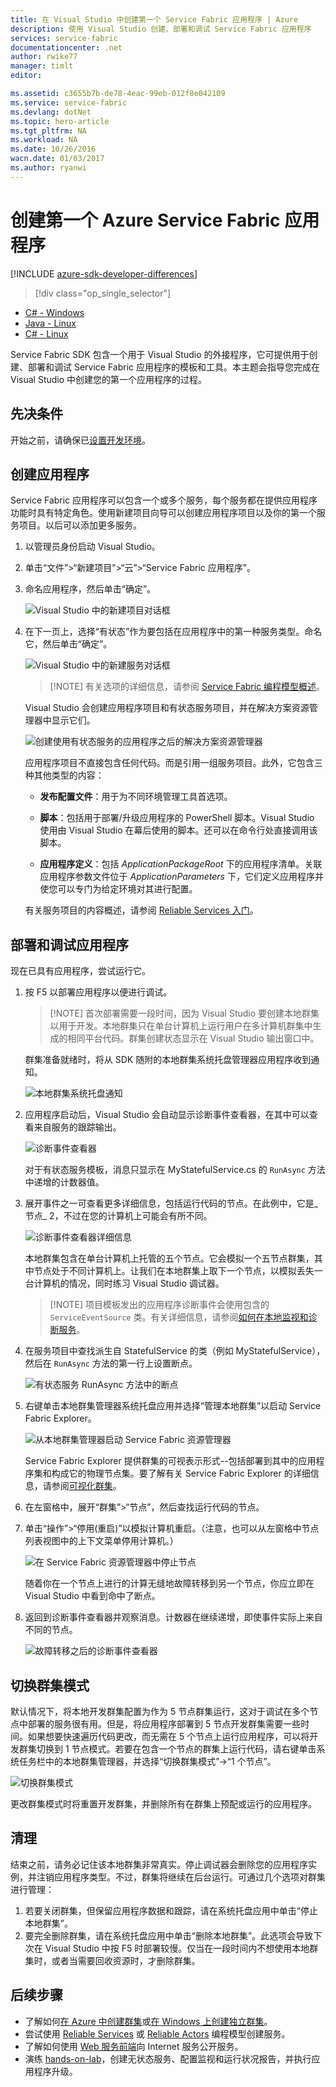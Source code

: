 ```yaml
---
title: 在 Visual Studio 中创建第一个 Service Fabric 应用程序 | Azure
description: 使用 Visual Studio 创建、部署和调试 Service Fabric 应用程序
services: service-fabric
documentationcenter: .net
author: rwike77
manager: timlt
editor: 

ms.assetid: c3655b7b-de78-4eac-99eb-012f8e042109
ms.service: service-fabric
ms.devlang: dotNet
ms.topic: hero-article
ms.tgt_pltfrm: NA
ms.workload: NA
ms.date: 10/26/2016
wacn.date: 01/03/2017
ms.author: ryanwi
---
```


# 创建第一个 Azure Service Fabric 应用程序

[!INCLUDE [azure-sdk-developer-differences](../../includes/azure-sdk-developer-differences.md)]

> [!div class="op_single_selector"]
- [C# - Windows](./service-fabric-create-your-first-application-in-visual-studio.md)
- [Java - Linux](./service-fabric-create-your-first-linux-application-with-java.md)
- [C# - Linux](./service-fabric-create-your-first-linux-application-with-csharp.md)

Service Fabric SDK 包含一个用于 Visual Studio 的外接程序，它可提供用于创建、部署和调试 Service Fabric 应用程序的模板和工具。本主题会指导您完成在 Visual Studio 中创建您的第一个应用程序的过程。

## 先决条件
开始之前，请确保已[设置开发环境](./service-fabric-get-started.md)。

## 创建应用程序

Service Fabric 应用程序可以包含一个或多个服务，每个服务都在提供应用程序功能时具有特定角色。使用新建项目向导可以创建应用程序项目以及你的第一个服务项目。以后可以添加更多服务。

1. 以管理员身份启动 Visual Studio。

2. 单击“文件”>“新建项目”>“云”>“Service Fabric 应用程序”。

3. 命名应用程序，然后单击“确定”。

	![Visual Studio 中的新建项目对话框][1]

4. 在下一页上，选择“有状态”作为要包括在应用程序中的第一种服务类型。命名它，然后单击“确定”。

	![Visual Studio 中的新建服务对话框][2]

	>[!NOTE] 有关选项的详细信息，请参阅 [Service Fabric 编程模型概述](./service-fabric-choose-framework.md)。

	Visual Studio 会创建应用程序项目和有状态服务项目，并在解决方案资源管理器中显示它们。

	![创建使用有状态服务的应用程序之后的解决方案资源管理器][3]

	应用程序项目不直接包含任何代码。而是引用一组服务项目。此外，它包含三种其他类型的内容：

	- **发布配置文件**：用于为不同环境管理工具首选项。

	- **脚本**：包括用于部署/升级应用程序的 PowerShell 脚本。Visual Studio 使用由 Visual Studio 在幕后使用的脚本。还可以在命令行处直接调用该脚本。

	- **应用程序定义**：包括 *ApplicationPackageRoot* 下的应用程序清单。关联应用程序参数文件位于 *ApplicationParameters* 下，它们定义应用程序并使您可以专门为给定环境对其进行配置。

    有关服务项目的内容概述，请参阅 [Reliable Services 入门](./service-fabric-reliable-services-quick-start.md)。

## 部署和调试应用程序
现在已具有应用程序，尝试运行它。

1. 按 F5 以部署应用程序以便进行调试。

	>[!NOTE] 首次部署需要一段时间，因为 Visual Studio 要创建本地群集以用于开发。本地群集只在单台计算机上运行用户在多计算机群集中生成的相同平台代码。群集创建状态显示在 Visual Studio 输出窗口中。

	群集准备就绪时，将从 SDK 随附的本地群集系统托盘管理器应用程序收到通知。

	![本地群集系统托盘通知][4]  

2. 应用程序启动后，Visual Studio 会自动显示诊断事件查看器，在其中可以查看来自服务的跟踪输出。

	![诊断事件查看器][5]

	对于有状态服务模板，消息只显示在 MyStatefulService.cs 的 `RunAsync` 方法中递增的计数器值。

3. 展开事件之一可查看更多详细信息，包括运行代码的节点。在此例中，它是_节点_ 2，不过在您的计算机上可能会有所不同。

	![诊断事件查看器详细信息][6]  

	本地群集包含在单台计算机上托管的五个节点。它会模拟一个五节点群集，其中节点处于不同计算机上。让我们在本地群集上取下一个节点，以模拟丢失一台计算机的情况，同时练习 Visual Studio 调试器。

    >[!NOTE] 项目模板发出的应用程序诊断事件会使用包含的 `ServiceEventSource` 类。有关详细信息，请参阅[如何在本地监视和诊断服务](./service-fabric-diagnostics-how-to-monitor-and-diagnose-services-locally.md)。

4. 在服务项目中查找派生自 StatefulService 的类（例如 MyStatefulService），然后在 `RunAsync` 方法的第一行上设置断点。

	![有状态服务 RunAsync 方法中的断点][7]

5. 右键单击本地群集管理器系统托盘应用并选择“管理本地群集”以启动 Service Fabric Explorer。

    ![从本地群集管理器启动 Service Fabric 资源管理器][systray-launch-sfx]

    Service Fabric Explorer 提供群集的可视表示形式--包括部署到其中的应用程序集和构成它的物理节点集。要了解有关 Service Fabric Explorer 的详细信息，请参阅[可视化群集](./service-fabric-visualizing-your-cluster.md)。

6. 在左窗格中，展开“群集”>“节点”，然后查找运行代码的节点。

7. 单击“操作”>“停用(重启)”以模拟计算机重启。（注意，也可以从左窗格中节点列表视图中的上下文菜单停用计算机。）

	![在 Service Fabric 资源管理器中停止节点][sfx-stop-node]

	随着你在一个节点上进行的计算无缝地故障转移到另一个节点，你应立即在 Visual Studio 中看到命中了断点。

8. 返回到诊断事件查看器并观察消息。计数器在继续递增，即使事件实际上来自不同的节点。

    ![故障转移之后的诊断事件查看器][diagnostic-events-viewer-detail-post-failover]  

## 切换群集模式

默认情况下，将本地开发群集配置为作为 5 节点群集运行，这对于调试在多个节点中部署的服务很有用。但是，将应用程序部署到 5 节点开发群集需要一些时间。如果想要快速遍历代码更改，而无需在 5 个节点上运行应用程序，可以将开发群集切换到 1 节点模式。若要在包含一个节点的群集上运行代码，请右键单击系统任务栏中的本地群集管理器，并选择“切换群集模式”->“1 个节点”。

![切换群集模式][switch-cluster-mode]  

更改群集模式时将重置开发群集，并删除所有在群集上预配或运行的应用程序。

## 清理
  结束之前，请务必记住该本地群集非常真实。停止调试器会删除您的应用程序实例，并注销应用程序类型。不过，群集将继续在后台运行。可通过几个选项对群集进行管理：

1. 若要关闭群集，但保留应用程序数据和跟踪，请在系统托盘应用中单击“停止本地群集”。
2. 要完全删除群集，请在系统托盘应用中单击“删除本地群集”。此选项会导致下次在 Visual Studio 中按 F5 时部署较慢。仅当在一段时间内不想使用本地群集时，或者当需要回收资源时，才删除群集。

## 后续步骤

- 了解如何[在 Azure 中创建群集](./service-fabric-cluster-creation-via-portal.md)或[在 Windows 上创建独立群集](./service-fabric-cluster-creation-for-windows-server.md)。
- 尝试使用 [Reliable Services](./service-fabric-reliable-services-quick-start.md) 或 [Reliable Actors](./service-fabric-reliable-actors-get-started.md) 编程模型创建服务。
- 了解如何使用 [Web 服务前端](./service-fabric-add-a-web-frontend.md)向 Internet 服务公开服务。
- 演练 [hands-on-lab](https://msdnshared.blob.core.windows.net/media/2016/07/SF-Lab-Part-I.docx)，创建无状态服务、配置监视和运行状况报告，并执行应用程序升级。

<!-- Image References -->

[1]: ./media/service-fabric-create-your-first-application-in-visual-studio/new-project-dialog.png
[2]: ./media/service-fabric-create-your-first-application-in-visual-studio/new-project-dialog-2.png
[3]: ./media/service-fabric-create-your-first-application-in-visual-studio/solution-explorer-stateful-service-template.png
[4]: ./media/service-fabric-create-your-first-application-in-visual-studio/local-cluster-manager-notification.png
[5]: ./media/service-fabric-create-your-first-application-in-visual-studio/diagnostic-events-viewer.png
[6]: ./media/service-fabric-create-your-first-application-in-visual-studio/diagnostic-events-viewer-detail.png
[7]: ./media/service-fabric-create-your-first-application-in-visual-studio/runasync-breakpoint.png
[sfx-stop-node]: ./media/service-fabric-create-your-first-application-in-visual-studio/sfe-deactivate-node.png
[systray-launch-sfx]: ./media/service-fabric-create-your-first-application-in-visual-studio/launch-sfx.png
[diagnostic-events-viewer-detail-post-failover]: ./media/service-fabric-create-your-first-application-in-visual-studio/diagnostic-events-viewer-detail-post-failover.png
[sfe-delete-application]: ./media/service-fabric-create-your-first-application-in-visual-studio/sfe-delete-application.png
[switch-cluster-mode]: ./media/service-fabric-create-your-first-application-in-visual-studio/switch-cluster-mode.png

<!---HONumber=Mooncake_Quality_Review_1230_2016-->